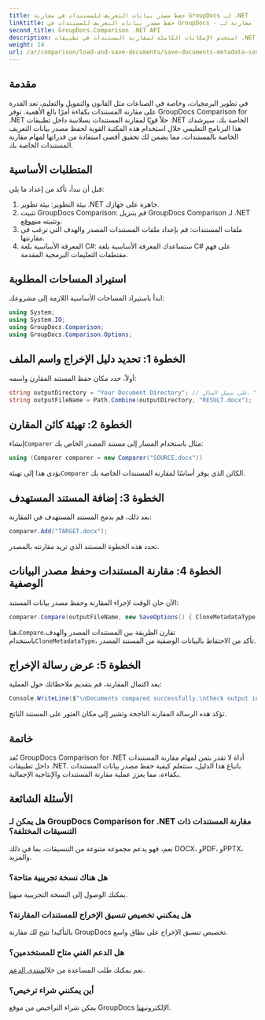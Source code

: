 ```yaml
---
title: حفظ مصدر بيانات التعريف للمستندات في مقارنة GroupDocs لـ .NET
linktitle: حفظ مصدر بيانات التعريف للمستندات في GroupDocs - مقارنة لـ .NET
second_title: GroupDocs.Comparison .NET API
description: استخدم الإمكانات الكاملة لمقارنة المستندات في تطبيقات .NET من خلال الاستفادة من GroupDocs Comparison for .NET. يرشدك هذا البرنامج التعليمي خطوة بخطوة خلال مقارنة المستندات بسهولة، مع التركيز على حفظ مصدر بيانات تعريف المستندات.
weight: 14
url: /ar/comparison/load-and-save-documents/save-documents-metadata-source/
---
```

## مقدمة

في تطوير البرمجيات، وخاصة في الصناعات مثل القانون والتمويل والتعليم، تعد القدرة على مقارنة المستندات بكفاءة أمرًا بالغ الأهمية. توفر GroupDocs Comparison for .NET حلاً قويًا لمقارنة المستندات بسلاسة داخل تطبيقات .NET الخاصة بك. سيرشدك هذا البرنامج التعليمي خلال استخدام هذه المكتبة القوية لحفظ مصدر بيانات التعريف الخاصة بالمستندات، مما يضمن لك تحقيق أقصى استفادة من قدراتها لمهام مقارنة المستندات الخاصة بك.

## المتطلبات الأساسية

قبل أن نبدأ، تأكد من إعداد ما يلي:

1. بيئة التطوير: بيئة تطوير .NET جاهزة على جهازك.
2. تثبيت GroupDocs Comparison: قم بتنزيل GroupDocs Comparison لـ .NET وتثبيته من[موقع](https://releases.groupdocs.com/comparison/net/).
3. ملفات المستندات: قم بإعداد ملفات المستندات المصدر والهدف التي ترغب في مقارنتها.
4. المعرفة الأساسية بلغة C#: ستساعدك المعرفة الأساسية بلغة C# على فهم مقتطفات التعليمات البرمجية المقدمة.

## استيراد المساحات المطلوبة

ابدأ باستيراد المساحات الأساسية اللازمة إلى مشروعك:

```csharp
using System;
using System.IO;
using GroupDocs.Comparison;
using GroupDocs.Comparison.Options;
```

## الخطوة 1: تحديد دليل الإخراج واسم الملف

أولاً، حدد مكان حفظ المستند المقارن واسمه:

```csharp
string outputDirectory = "Your Document Directory"; // على سبيل المثال، "C:\\Documents"
string outputFileName = Path.Combine(outputDirectory, "RESULT.docx");
```

## الخطوة 2: تهيئة كائن المقارن

 إنشاء`Comparer` مثال باستخدام المسار إلى مستند المصدر الخاص بك:

```csharp
using (Comparer comparer = new Comparer("SOURCE.docx"))
```
 يؤدي هذا إلى تهيئة`Comparer` الكائن الذي يوفر أساسًا لمقارنة المستندات الخاصة بك.

## الخطوة 3: إضافة المستند المستهدف

بعد ذلك، قم بدمج المستند المستهدف في المقارنة:

```csharp
comparer.Add("TARGET.docx");
```
تحدد هذه الخطوة المستند الذي تريد مقارنته بالمصدر.

## الخطوة 4: مقارنة المستندات وحفظ مصدر البيانات الوصفية

الآن حان الوقت لإجراء المقارنة وحفظ مصدر بيانات المستند:

```csharp
comparer.Compare(outputFileName, new SaveOptions() { CloneMetadataType = MetadataType.Source });
```
 هنا،`Compare`تقارن الطريقة بين المستندات المصدر والهدف. باستخدام`CloneMetadataType`، تأكد من الاحتفاظ بالبيانات الوصفية من المستند المصدر.

## الخطوة 5: عرض رسالة الإخراج

بعد اكتمال المقارنة، قم بتقديم ملاحظاتك حول العملية:

```csharp
Console.WriteLine($"\nDocuments compared successfully.\nCheck output in {outputDirectory}.");
```
تؤكد هذه الرسالة المقارنة الناجحة وتشير إلى مكان العثور على المستند الناتج.

## خاتمة

تُعد GroupDocs Comparison for .NET أداة لا تقدر بثمن لمهام مقارنة المستندات داخل تطبيقات .NET. باتباع هذا الدليل، ستتعلم كيفية حفظ مصدر بيانات المستندات بكفاءة، مما يعزز عملية مقارنة المستندات والإنتاجية الإجمالية.

## الأسئلة الشائعة

### هل يمكن لـ GroupDocs Comparison for .NET مقارنة المستندات ذات التنسيقات المختلفة؟

نعم، فهو يدعم مجموعة متنوعة من التنسيقات، بما في ذلك DOCX، وPDF، وPPTX، والمزيد.

### هل هناك نسخة تجريبية متاحة؟

 يمكنك الوصول إلى النسخة التجريبية من[هنا](https://releases.groupdocs.com/).

### هل يمكنني تخصيص تنسيق الإخراج للمستندات المقارنة؟

بالتأكيد! تتيح لك مقارنة GroupDocs تخصيص تنسيق الإخراج على نطاق واسع.

### هل الدعم الفني متاح للمستخدمين؟

 نعم يمكنك طلب المساعدة من خلال[منتدى الدعم](https://forum.groupdocs.com/c/comparison/12).

### أين يمكنني شراء ترخيص؟

 يمكن شراء التراخيص من موقع GroupDocs الإلكتروني[هنا](https://purchase.groupdocs.com/buy).